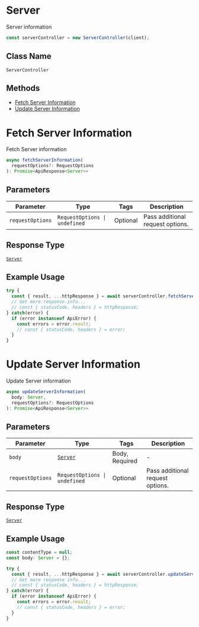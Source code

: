 # Server

Server information

```ts
const serverController = new ServerController(client);
```

## Class Name

`ServerController`

## Methods

* [Fetch Server Information](../../doc/controllers/server.md#fetch-server-information)
* [Update Server Information](../../doc/controllers/server.md#update-server-information)


# Fetch Server Information

Fetch Server information

```ts
async fetchServerInformation(
  requestOptions?: RequestOptions
): Promise<ApiResponse<Server>>
```

## Parameters

| Parameter | Type | Tags | Description |
|  --- | --- | --- | --- |
| `requestOptions` | `RequestOptions \| undefined` | Optional | Pass additional request options. |

## Response Type

[`Server`](../../doc/models/server.md)

## Example Usage

```ts
try {
  const { result, ...httpResponse } = await serverController.fetchServerInformation();
  // Get more response info...
  // const { statusCode, headers } = httpResponse;
} catch(error) {
  if (error instanceof ApiError) {
    const errors = error.result;
    // const { statusCode, headers } = error;
  }
}
```


# Update Server Information

Update Server information

```ts
async updateServerInformation(
  body: Server,
  requestOptions?: RequestOptions
): Promise<ApiResponse<Server>>
```

## Parameters

| Parameter | Type | Tags | Description |
|  --- | --- | --- | --- |
| `body` | [`Server`](../../doc/models/server.md) | Body, Required | - |
| `requestOptions` | `RequestOptions \| undefined` | Optional | Pass additional request options. |

## Response Type

[`Server`](../../doc/models/server.md)

## Example Usage

```ts
const contentType = null;
const body: Server = {};

try {
  const { result, ...httpResponse } = await serverController.updateServerInformation(body);
  // Get more response info...
  // const { statusCode, headers } = httpResponse;
} catch(error) {
  if (error instanceof ApiError) {
    const errors = error.result;
    // const { statusCode, headers } = error;
  }
}
```

